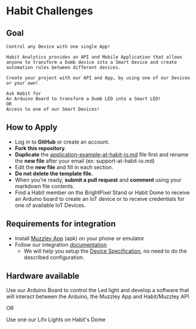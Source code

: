 # Habit Challenges
## Goal
    Control any Device with one single App!
    
    Habit Analytics provides an API and Mobile Application that allows anyone to transform a Dumb device into a Smart Device and create automation rules between different devices.
    
    Create your project with our API and App, by using one of our Devices or your own!
    
    Ask Habit for 
    An Arduino Board to transform a Dumb LED into a Smart LED!
    OR
    Access to one of our Smart Devices!
    
## How to Apply
* Log in to **GitHub** or create an account.
* **Fork this repository**.
* **Duplicate** the [application-example-at-habit-io.md](https://github.com/habitio/PixelCamp/blob/master/application-example-at-habit-io.md) file first and rename the **new file** after your email (ex: support-at-habit-io.md)
* Edit the **new file** and fill in each section.
* **Do not delete the template file.**
* When you're ready, **submit a pull request** and **comment** using your markdown file contents.
* Find a Habit member on the BrightPixel Stand or Habit Dome to receive an Arduino board to create an IoT device or to receive credentials for one of available IoT Devices.


## Requirements for integration
* Install [Muzzley App](https://cdn.muzzley.com/apk/muzzley-v3.apk) (apk) on your phone or emulator
* Follow our integration [documentation](https://muzzleyintegrations.docs.apiary.io) 
    * We will help you setup the [Device Specification](https://muzzleyintegrations.docs.apiary.io/#reference/device-specifications), no need to do the described configuration.
    
## Hardware available
Use our Arduino Board to control the Led light and develop a software that will interact between the Arduino, the Muzzley App and Habit/Muzzley API

OR

Use one our Lifx Lights on Habit's Dome

